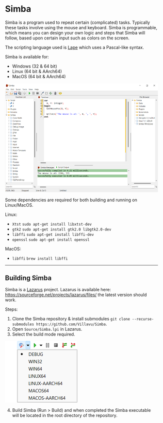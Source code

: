 Simba
=====

Simba is a program used to repeat certain (complicated) tasks. Typically these tasks involve using the mouse and keyboard. Simba is programmable, which means you can design your own logic and steps that Simba will follow, based upon certain input such as colors on the screen.

The scripting language used is [Lape](https://github.com/nielsAD/lape) which uses a Pascal-like syntax.

Simba is available for:
 - Windows (32 & 64 bit)
 - Linux (64 bit & AArch64)
 - MacOS (64 bit & AArch64)

![Simba on Windows 11](Images/docs/simba_windows.png)

Some dependencies are required for both building and running on Linux/MacOS.

Linux:
  - `Xtst` `sudo apt-get install libxtst-dev`
  - `gtk2` `sudo apt-get install gtk2.0 libgtk2.0-dev`
  - `libffi` `sudo apt-get install libffi-dev`
  - `openssl` `sudo apt-get install openssl`
  
MacOS:
  - `libffi` `brew install libffi`

------
## Building Simba

Simba is a [Lazarus](https://www.lazarus-ide.org/) project. Lazarus is available here: https://sourceforge.net/projects/lazarus/files/ the latest version should work.

Steps:
1) Clone the Simba repository & install submodules `git clone --recurse-submodules https://github.com/Villavu/Simba`. 
2) Open `Source/Simba.lpi` in Lazarus.
3) Select the build mode required.

![Build Mode](Images/docs/buildmode.png)

4) Build Simba (Run > Build) and when completed the Simba executable will be located in the root directory of the repository.
